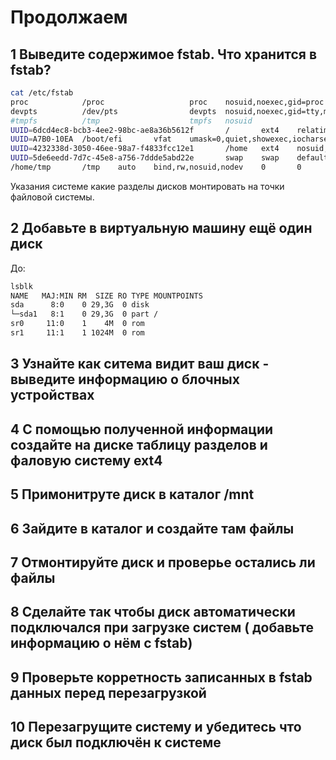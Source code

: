 # Продолжаем

## 1 Выведите содержимое fstab. Что хранится в fstab?
```bash
cat /etc/fstab
proc            /proc                   proc    nosuid,noexec,gid=proc          0 0
devpts          /dev/pts                devpts  nosuid,noexec,gid=tty,mode=620  0 0
#tmpfs          /tmp                    tmpfs   nosuid                          0 0
UUID=6dcd4ec8-bcb3-4ee2-98bc-ae8a36b5612f       /       ext4    relatime        1       1
UUID=A7B0-10EA  /boot/efi       vfat    umask=0,quiet,showexec,iocharset=utf8,codepage=866  12
UUID=4232338d-3050-46ee-98a7-f4833fcc12e1       /home   ext4    nosuid,relatime 1       2
UUID=5de6eedd-7d7c-45e8-a756-7ddde5abd22e       swap    swap    defaults        0       0
/home/tmp       /tmp    auto    bind,rw,nosuid,nodev    0       0
```
Указания системе какие разделы дисков монтировать на точки файловой системы.
## 2 Добавьте в виртуальную машину ещё один диск
До:
```bash
lsblk
NAME   MAJ:MIN RM  SIZE RO TYPE MOUNTPOINTS
sda      8:0    0 29,3G  0 disk
└─sda1   8:1    0 29,3G  0 part /
sr0     11:0    1    4M  0 rom
sr1     11:1    1 1024M  0 rom
```
## 3 Узнайте как ситема видит ваш диск - выведите информацию о блочных устройствах
## 4 С помощью полученной информации создайте на диске таблицу разделов и фаловую систему ext4
## 5 Примонитруте диск в каталог /mnt
## 6 Зайдите в каталог и создайте там файлы
## 7 Отмонтируйте диск и проверье остались ли файлы
## 8 Сделайте так чтобы диск автоматически подключался при загрузке систем ( добавьте информацию о нём с fstab)
## 9 Проверьте корретность записанных в fstab данных перед перезагрузкой
## 10 Перезагрущите систему и убедитесь что диск был подключён к системе

